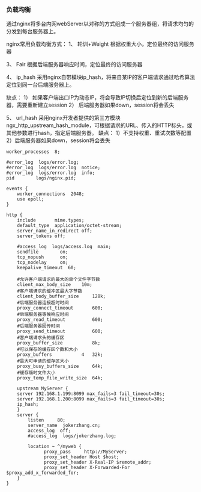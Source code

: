 ### 负载均衡

通过nginx将多台内网webServer以对称的方式组成一个服务器组，将请求均匀的分发到每台服务器上。

nginx常用负载均衡方式：
1、 轮训+Weight
根据权重大小，定位最终的访问服务器

3、 Fair
根据后端服务器响应时间，定位最终的访问服务器

4、 ip_hash
采用nginx自带模块ip_hash，将来自某IP的客户端请求通过哈希算法定位到同一台后端服务器上。

缺点：
1） 如果客户端出口IP为动态IP，将会导致IP切换后定位到新的后端服务器，需要重新建立session
2） 后端服务器如果down，session将会丢失

5、 url_hash
采用nginx开发者提供的第三方模块ngx_http_upstream_hash_module，可根据请求的URL、传入的HTTP标头，或其他参数进行hash，指定后端服务器。
缺点：
1）不支持权重、重试次数等配置
2）后端服务器如果down，session将会丢失

```
worker_processes  8;

#error_log  logs/error.log;
#error_log  logs/error.log  notice;
#error_log  logs/error.log  info;
pid        logs/nginx.pid;

events {
    worker_connections  2048;
    use epoll;
}

http {
    include       mime.types;
    default_type  application/octet-stream;
    server_name_in_redirect off;
    server_tokens off;

    #access_log  logs/access.log  main;
    sendfile		on;
    tcp_nopush		on;
    tcp_nodelay		on;
    keepalive_timeout  60;

    #允许客户端请求的最大的单个文件字节数
    client_max_body_size	10m;
    #客户端请求的缓冲区最大字节数
    client_body_buffer_size		128k;
    #后端服务器连接超时时间
    proxy_connect_timeout		600;
    #后端服务器等候响应时间
    proxy_read_timeout			600;
    #后端服务器回传时间
    proxy_send_timeout			600;
    #客户端请求头的缓存区
    proxy_buffer_size			8k;
    #可以保存的缓存区个数和大小
    proxy_buffers			4	32k;
    #最大可申请的缓存区大小
    proxy_busy_buffers_size		64k;
    #缓存临时文件大小
    proxy_temp_file_write_size	64k;

    upstream MyServer {
	server 192.168.1.199:8099 max_fails=3 fail_timeout=30s;
	server 192.168.1.200:8099 max_fails=3 fail_timeout=30s;
	ip_hash;
    }
    server {
        listen     80;
        server_name  jokerzhang.cn;
        access_log	off;
        #access_log  logs/jokerzhang.log;

        location ~ ^/myweb {
              proxy_pass     http://MyServer;
              proxy_set_header Host $host;
              proxy_set_header X-Real-IP $remote_addr;
              proxy_set_header X-Forwarded-For $proxy_add_x_forwarded_for;
   	}
}

```